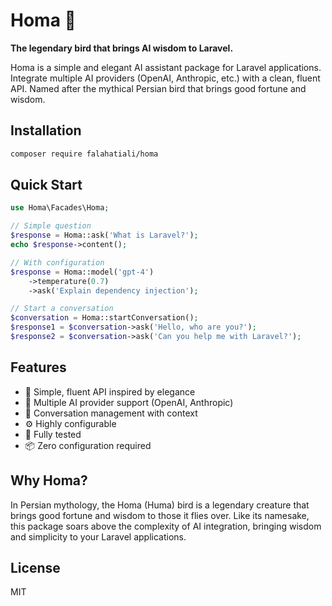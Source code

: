 # Homa 🦅

**The legendary bird that brings AI wisdom to Laravel.**

Homa is a simple and elegant AI assistant package for Laravel applications. Integrate multiple AI providers (OpenAI, Anthropic, etc.) with a clean, fluent API. Named after the mythical Persian bird that brings good fortune and wisdom.

## Installation

```bash
composer require falahatiali/homa
```

## Quick Start

```php
use Homa\Facades\Homa;

// Simple question
$response = Homa::ask('What is Laravel?');
echo $response->content();

// With configuration
$response = Homa::model('gpt-4')
    ->temperature(0.7)
    ->ask('Explain dependency injection');

// Start a conversation
$conversation = Homa::startConversation();
$response1 = $conversation->ask('Hello, who are you?');
$response2 = $conversation->ask('Can you help me with Laravel?');
```

## Features

- 🦅 Simple, fluent API inspired by elegance
- 🔌 Multiple AI provider support (OpenAI, Anthropic)
- 💬 Conversation management with context
- ⚙️ Highly configurable
- 🧪 Fully tested
- 📦 Zero configuration required

## Why Homa?

In Persian mythology, the Homa (Huma) bird is a legendary creature that brings good fortune and wisdom to those it flies over. Like its namesake, this package soars above the complexity of AI integration, bringing wisdom and simplicity to your Laravel applications.

## License

MIT


